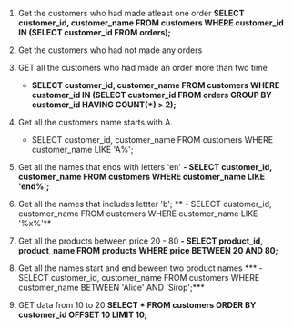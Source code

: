 1. Get the customers who had made atleast one order
   **SELECT customer_id, customer_name FROM customers WHERE customer_id IN (SELECT customer_id FROM orders);**

2. Get the customers who had not made any orders 
   
3. GET all the customers who had made an order more than two time
   - **SELECT customer_id, customer_name FROM customers WHERE customer_id IN (SELECT customer_id FROM orders GROUP BY customer_id HAVING COUNT(*) > 2);**
  
4. Get all the customers name starts with A.
   - SELECT customer_id, customer_name FROM customers WHERE customer_name LIKE 'A%';

5. Get all the names that ends with letters 'en'
   **- SELECT customer_id, customer_name FROM customers WHERE customer_name LIKE 'end%';**

6. Get all the names that includes lettter 'b';
   ** - SELECT customer_id, customer_name FROM customers WHERE customer_name LIKE '%x%'**

7. Get all the products between price 20 - 80
   **- SELECT product_id, product_name FROM products WHERE price BETWEEN 20 AND 80;**
8. Get all the names start and end beween two product names
  *** - SELECT customer_id, customer_name FROM customers WHERE customer_name BETWEEN 'Alice' AND 'Sirop';***

9. GET data from 10 to 20
   **SELECT * FROM customers ORDER BY customer_id OFFSET 10 LIMIT 10;**


